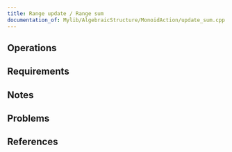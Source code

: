 ```yaml
---
title: Range update / Range sum
documentation_of: Mylib/AlgebraicStructure/MonoidAction/update_sum.cpp
---
```


## Operations

## Requirements

## Notes

## Problems

## References
